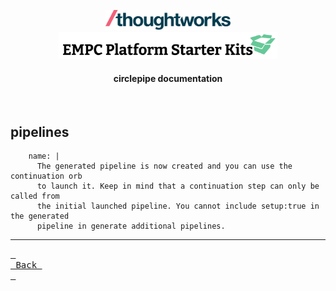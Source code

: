 <div align="center">
	<p>
		<img alt="Thoughtworks Logo" src="https://raw.githubusercontent.com/ThoughtWorks-DPS/static/master/thoughtworks_flamingo_wave.png?sanitize=true" width=200 />
    <br />
		<img alt="DPS Title" src="https://raw.githubusercontent.com/ThoughtWorks-DPS/static/master/EMPCPlatformStarterKitsImage.png?sanitize=true" width=350/>
	</p>
  <h4>circlepipe documentation</h4>
</div>
<br />

## pipelines

        name: |
          The generated pipeline is now created and you can use the continuation orb
          to launch it. Keep in mind that a continuation step can only be called from
          the initial launched pipeline. You cannot include setup:true in the generated
          pipeline in generate additional pipelines.

<hr>  

[<kbd> <br> Back <br> </kbd>](./table_of_contents.md)
